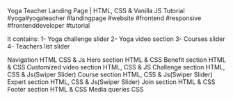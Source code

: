 Yoga Teacher Landing Page | HTML, CSS & Vanilla JS Tutorial #yoga#yogateacher #landingpage #website #frontend #responsive #frontenddeveloper #tutorial

It contains: 
1- Yoga challenge slider 
2- Yoga video section 
3- Courses slider 
4- Teachers list slider

Navigation HTML CSS & Js 
Hero section HTML & CSS 
Benefit section HTML & CSS 
Customized video section HTML, CSS & JS 
Challenge section HTML, CSS & Js(Swiper Slider) 
Course section HTML, CSS & Js(Swiper Slider) 
Expert section HTML, CSS & Js(Swiper Slider) 
Join section HTML & CSS 
Footer section HTML & CSS Media queries CSS
